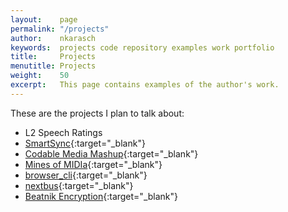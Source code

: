 ```yaml
---
layout:    page
permalink: "/projects"
author:    nkarasch
keywords:  projects code repository examples work portfolio
title:     Projects
menutitle: Projects
weight:    50
excerpt:   This page contains examples of the author's work.
--- 
```


These are the projects I plan to talk about:

- L2 Speech Ratings
- [SmartSync](http://projects.krashdev.com/smartsync){:target="_blank"}
- [Codable Media Mashup](http://projects.krashdev.com/codable_media_mashup){:target="_blank"}
- [Mines of MIDIa](http://projects.krashdev.com/mines_of_midia){:target="_blank"}
- [browser_cli](http://projects.krashdev.com/browser_cli){:target="_blank"}
- [nextbus](http://projects.krashdev.com/nextbus){:target="_blank"}
- [Beatnik Encryption](http://projects.krashdev.com/beatnik_encryption){:target="_blank"}
